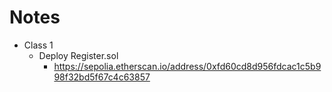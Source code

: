 # Notes

- Class 1
    - Deploy Register.sol
        - https://sepolia.etherscan.io/address/0xfd60cd8d956fdcac1c5b998f32bd5f67c4c63857
